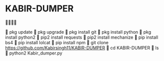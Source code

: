 # KABIR-DUMPER
🖤😇👿👑

🖤 pkg update
🖤 pkg upgrade
🖤 pkg install git
🖤 pkg install python
🖤 pkg install python2
🖤 pip2 install requests
🖤 pip2 install mechanize
🖤 pip install bs4
🖤 pip install lolcat
🖤 pip install npm
🖤 git clone https://github.com/Kabirsingh11/KABIR-DUMPER
🖤 cd KABIR-DUMPER
🖤 ls 
🖤 python2 Kabir_dumper.py
